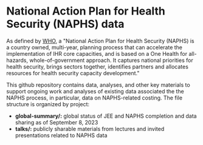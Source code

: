 # National Action Plan for Health Security (NAPHS) data
As defined by [WHO](https://www.who.int/emergencies/operations/international-health-regulations-monitoring-evaluation-framework/national-action-plan-for-health-security), a "National Action Plan for Health Security (NAPHS) is a country owned, multi-year, planning process that can accelerate the implementation of IHR core capacities, and is based on a One Health for all-hazards, whole-of-government approach. It captures national priorities for health security, brings sectors together, identifies partners and allocates resources for health security capacity development."

This github repository contains data, analyses, and other key materials to support ongoing work and analyses of existing data associated the the NAPHS process, in particular, data on NAPHS-related costing. The file structure is organized by project:

* **global-summary/:** global status of JEE and NAPHS completion and data sharing as of September 8, 2023
* **talks/:** publicly sharable materials from lectures and invited presentations related to NAPHS data
